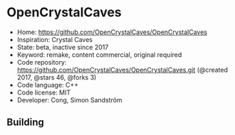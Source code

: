 # OpenCrystalCaves

- Home: https://github.com/OpenCrystalCaves/OpenCrystalCaves
- Inspiration: Crystal Caves
- State: beta, inactive since 2017
- Keyword: remake, content commercial, original required
- Code repository: https://github.com/OpenCrystalCaves/OpenCrystalCaves.git (@created 2017, @stars 46, @forks 3)
- Code language: C++
- Code license: MIT
- Developer: Cong, Simon Sandström

## Building
